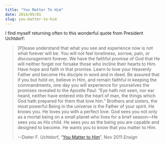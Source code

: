 ```yaml
---
title: "You Matter To Him"
date: 2014/05/01
slug: you-matter-to-him
---
```


<p>I find myself returning often to this wonderful quote from President Uchtdorf:</p><blockquote><p>[P]lease understand that what you see and experience now is not what forever will be. You will not feel loneliness, sorrow, pain, or discouragement forever. We have the faithful promise of God that He will neither forget nor forsake those who incline their hearts to Him. Have hope and faith in that promise. Learn to love your Heavenly Father and become His disciple in word and in deed. Be assured that if you but hold on, believe in Him, and remain faithful in keeping the commandments, one day you will experience for yourselves the promises revealed to the Apostle Paul: “Eye hath not seen, nor ear heard, neither have entered into the heart of man, the things which God hath prepared for them that love him.” Brothers and sisters, the most powerful Being in the universe is the Father of your spirit. He knows you. He loves you with a perfect love. God sees you not only as a mortal being on a small planet who lives for a brief season—He sees you as His child. He sees you as the being you are capable and designed to become. He wants you to know that you matter to Him.</p><p>--Dieter F. Uchtdorf, “<a href="https://www.lds.org/ensign/print/2011/11/you-matter-to-him" target="_blank">You Matter to Him</a>”, Nov 2011 <em>Ensign</em></p></blockquote>
